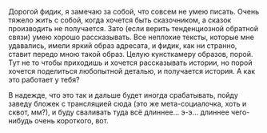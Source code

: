 Дорогой фидик, я замечаю за собой, что совсем не умею писать. Очень тяжело жить с собой, когда хочется быть сказочником, а сказок производить не получается. Зато (если верить тенденциозной обратной связи) умею хорошо рассказывать. Все неплохие тексты, которые мне удавались, имели яркий образ адресата, и фидик, как ни странно, ставит передо мною такой образ. Целую кунсткамеру образов, порой. Тут не то чтобы приходишь и хочется рассказывать истории, но порой хочется поделиться любопытной деталью, и получается история. А как это работает у тебя?

В надежде, что это так и дальше будет иногда срабатывать, пойду заведу бложек с трансляцией сюда (это же мета-социалочка, хоть и сквот, мм?), и буду сваливать туда всё длиннее... э-э... длиннее чего-нибудь очень короткого, вот.
